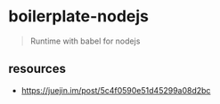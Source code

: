 # boilerplate-nodejs
> Runtime with babel for nodejs

## resources
- https://juejin.im/post/5c4f0590e51d45299a08d2bc
